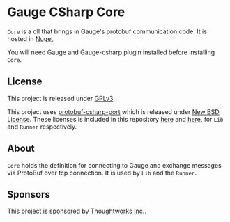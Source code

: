 # Gauge CSharp Core

`Core` is a dll that brings in Gauge's protobuf communication code. It is hosted in [Nuget](https://www.nuget.org/packages/Gauge.CSharp.Core/).

You will need Gauge and Gauge-csharp plugin installed before installing `Core`.

## License
This project is released under [GPLv3](http://www.gnu.org/licenses/gpl-3.0.txt). 

This project uses [protobuf-csharp-port](https://code.google.com/p/protobuf-csharp-port/) which is released under [New BSD License](http://opensource.org/licenses/BSD-3-Clause). These licenses is included in this repository [here](https://github.com/getgauge/gauge/Lib/licenses) and [here](https://github.com/getgauge/gauge/Runner/licenses), for `Lib` and `Runner` respectively.

## About
`Core` holds the definition for connecting to Gauge and exchange messages via ProtoBuf over tcp connection. It is used by `Lib` and the `Runner`.

## Sponsors

This project is sponsored by [Thoughtworks Inc.](http://www.thoughtworks.com/).
